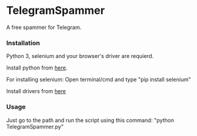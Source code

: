# TelegramSpammer
A free spammer for Telegram.
### Installation
Python 3, selenium and your browser's driver are requierd.

Install python from [here](https://www.python.org/downloads/).

For installing selenium: Open terminal/cmd and type "pip install selenium"

Install drivers from [here](https://selenium-python.readthedocs.io/installation.html#drivers)
### Usage
Just go to the path and run the script using this command: "python TelegramSpammer.py"

